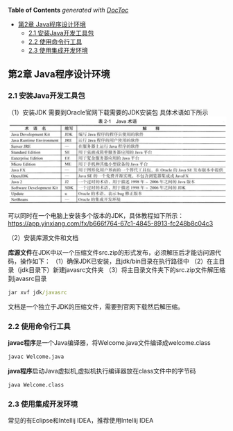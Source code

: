 <!-- START doctoc generated TOC please keep comment here to allow auto update -->
<!-- DON'T EDIT THIS SECTION, INSTEAD RE-RUN doctoc TO UPDATE -->
**Table of Contents**  *generated with [DocToc](https://github.com/thlorenz/doctoc)*

- [第2章 Java程序设计环境](#%E7%AC%AC2%E7%AB%A0-java%E7%A8%8B%E5%BA%8F%E8%AE%BE%E8%AE%A1%E7%8E%AF%E5%A2%83)
  - [2.1 安装Java开发工具包](#21-%E5%AE%89%E8%A3%85java%E5%BC%80%E5%8F%91%E5%B7%A5%E5%85%B7%E5%8C%85)
  - [2.2 使用命令行工具](#22-%E4%BD%BF%E7%94%A8%E5%91%BD%E4%BB%A4%E8%A1%8C%E5%B7%A5%E5%85%B7)
  - [2.3 使用集成开发环境](#23-%E4%BD%BF%E7%94%A8%E9%9B%86%E6%88%90%E5%BC%80%E5%8F%91%E7%8E%AF%E5%A2%83)

<!-- END doctoc generated TOC please keep comment here to allow auto update -->

## 第2章 Java程序设计环境

### 2.1 安装Java开发工具包
（1）安装JDK
需要到Oracle官网下载需要的JDK安装包
具体术语如下所示
![](/001-Java核心技术_卷一/Pictures/2001.png)

可以同时在一个电脑上安装多个版本的JDK，具体教程如下所示：
https://app.yinxiang.com/fx/b666f764-67c1-4845-8913-fc248b8c04c3

（2）安装库源文件和文档

**库源文件**在JDK中以一个压缩文件src.zip的形式发布，必须解压后才能访问源代码，操作如下：
（1）确保JDK已安装，且jdk/bin目录在执行路径中
（2）在主目录（jdk目录下）新建javasrc文件夹
（3）将主目录文件夹下的src.zip文件解压缩到javasrc目录
```cmd
jar xvf jdk/javasrc
```

文档是一个独立于JDK的压缩文件，需要到官网下载然后解压缩。

### 2.2 使用命令行工具
**javac程序**是一个Java编译器，将Welcome.java文件编译成welcome.class
```cmd
javac Welcome.java
```
**java程序**启动Java虚拟机,虚拟机执行编译器放在class文件中的字节码
```cmd
java Welcome.class
```

### 2.3 使用集成开发环境
常见的有Eclipse和Intellij IDEA，推荐使用Intellij IDEA